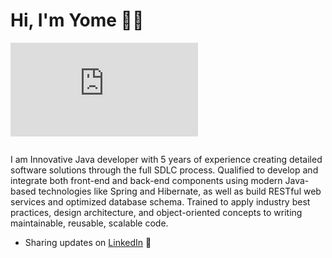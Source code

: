 # Hi, I'm Yome 👋🏾
![some discription](https://github.com/yowee/About-me/blob/master/src/img/yome%20mengistu%20resume.pdf.pdf "some discription")

<img src="">

I am Innovative Java developer with 5 years of experience creating detailed software solutions through the full SDLC process. Qualified to develop and integrate both front-end and back-end components using modern Java-based technologies like Spring and Hibernate, as well as build RESTful web services and optimized database schema. Trained to apply industry best practices, design architecture, and object-oriented concepts to writing maintainable, reusable, scalable code. 

- Sharing updates on <a href="https://www.linkedin.com/in/yome-mengistu/">LinkedIn</a> 💼
